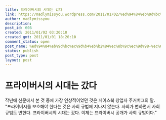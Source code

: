 ```yaml
---
title: 프라이버시의 시대는 갔다
link: https://madlymissyou.wordpress.com/2011/01/02/%ed%94%84%eb%9d%bc%ec%9d%b4%eb%b2%84%ec%8b%9c%ec%9d%98-%ec%8b%9c%eb%8c%80%eb%8a%94-%ea%b0%94%eb%8b%a4/
author: madlymissyou
description: 
post_id: 603
created: 2011/01/02 03:20:10
created_gmt: 2011/01/01 18:20:10
comment_status: open
post_name: %ed%94%84%eb%9d%bc%ec%9d%b4%eb%b2%84%ec%8b%9c%ec%9d%98-%ec%8b%9c%eb%8c%80%eb%8a%94-%ea%b0%94%eb%8b%a4
status: publish
post_type: post
layout: post
---
```


# 프라이버시의 시대는 갔다

작년에 신문에서 본 것 중에 가장 인상적이었던 것은 페이스북 창업자 주커버그의 말. "프라이버시를 보호해야 한다는 것은 사회 규범에 지나지 않는다. 사회가 변하면서 사회 규범도 변한다. 프라이버시의 시대는 갔다. 이제는 프라이버시 공개가 사회 규범이다."